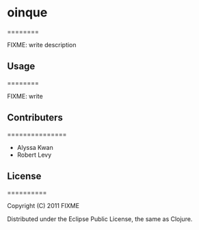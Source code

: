 # oinque
========

FIXME: write description

## Usage
========

FIXME: write

## Contributers
===============

* Alyssa Kwan
* Robert Levy

## License
==========

Copyright (C) 2011 FIXME

Distributed under the Eclipse Public License, the same as Clojure.
